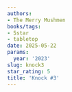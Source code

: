 ```yaml
---
authors:
- The Merry Mushmen
books/tags:
- 5star
- tabletop
date: 2025-05-22
params:
  year: '2023'
slug: knock3
star_rating: 5
title: 'Knock #3'
---
```


<!--more-->